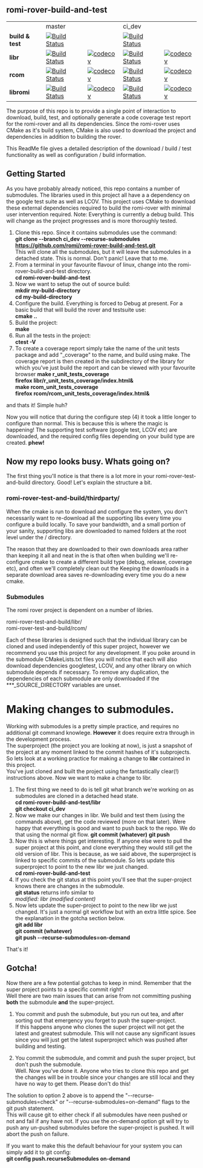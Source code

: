 ## romi-rover-build-and-test
||||||
|:---|:---|:---|:---|:---|
| |master| |ci_dev||
|**build & test**|[![Build Status](https://travis-ci.org/romi/romi-rover-build-and-test.svg?branch=master)](https://travis-ci.org/romi/romi-rover-build-and-test)| |[![Build Status](https://travis-ci.org/romi/romi-rover-build-and-test.svg?branch=master)](https://travis-ci.org/romi/romi-rover-build-and-test)| | 
|**libr**|[![Build Status](https://travis-ci.org/romi/libr.svg?branch=master)](https://travis-ci.org/romi/libr)|[![codecov](https://codecov.io/gh/romi/libr/branch/master/graph/badge.svg)](https://codecov.io/gh/romi/libr)|[![Build Status](https://travis-ci.org/romi/libr.svg?branch=ci_dev)](https://travis-ci.org/romi/libr)|[![codecov](https://codecov.io/gh/romi/libr/branch/ci_dev/graph/badge.svg)](https://codecov.io/gh/romi/libr) 
|**rcom**|[![Build Status](https://travis-ci.org/romi/rcom.svg?branch=master)](https://travis-ci.org/romi/rcom)|[![codecov](https://codecov.io/gh/romi/rcom/branch/master/graph/badge.svg)](https://codecov.io/gh/romi/rcom) |[![Build Status](https://travis-ci.org/romi/rcom.svg?branch=ci_dev)](https://travis-ci.org/romi/rcom)|[![codecov](https://codecov.io/gh/romi/rcom/branch/ci_dev/graph/badge.svg)](https://codecov.io/gh/romi/rcom)  
|**libromi**|[![Build Status](https://travis-ci.org/romi/libromi.svg?branch=master)](https://travis-ci.org/romi/libromi)|[![codecov](https://codecov.io/gh/romi/libromi/branch/master/graph/badge.svg)](https://codecov.io/gh/romi/libromi)|[![Build Status](https://travis-ci.org/romi/libromi.svg?branch=ci_dev)](https://travis-ci.org/romi/libromi)|[![codecov](https://codecov.io/gh/romi/libromi/branch/ci_dev/graph/badge.svg)](https://codecov.io/gh/romi/libromi) 

The purpose of this repo is to provide a single point of interaction to download, build, test, and optionally generate a code coverage test report for the romi-rover and all its dependencies.
Since the romi-rover uses CMake as it's build system, CMake is also used to download the project and dependencies in addition to building the rover.

This ReadMe file gives a detailed description of the download / build / test functionality as well as configuration / build information.

## Getting Started
As you have probably already noticed, this repo contains a number of submodules. The libraries used in this project all have a a dependency on the google test suite
as well as LCOV.
This project uses CMake to download these external dependencies required to build the romi-rover with minimal user intervention required.
Note: Everything is currently a debug build. This will change as the project progresses and is more thoroughly tested.

1) Clone this repo. Since it contains submodules use the command:   
**git clone --branch ci_dev --recurse-submodules https://github.com/romi/romi-rover-build-and-test.git**  
This will clone all the submodules, but it will leave the submodules in a detached state. This is normal. Don't panic! Leave that to me.
2) From a terminal in your favourite flavour of linux, change into the romi-rover-build-and-test directory.  
**cd romi-rover-build-and-test** 
3) Now we want to setup the out of source build:  
**mkdir my-build-directory**  
**cd my-build-directory**  
4) Configure the build. Everything is forced to Debug at present. For a basic build that will build the rover and testsuite use:  
**cmake ..**  
5) Build the project:  
**make**
6) Run all the tests in the project:  
**ctest -V**
7) To create a coverage report simply take the name of the unit tests package and add "_coverage" to the name, and build using make.
The coverage report is then created in the subdirectory of the library for which you've just build the report and can be viewed with your favourite browser
**make r_unit_tests_coverage**  
**firefox libr/r_unit_tests_coverage/index.html&**  
**make rcom_unit_tests_coverage**  
**firefox rcom/rcom_unit_tests_coverage/index.html&**  

and thats it! Simple huh?

Now you will notice that during the configure step (4) it took a little longer to configure than normal. This is because this is where the magic is happening! 
The supporting test software (google test, LCOV etc) are downloaded, and the required config files depending on your build type are created. **phew!**

## Now my repo looks busy. Whats going on?
The first thing you'll notice is that there is a lot more in your romi-rover-test-and-build directory. Good!
Let's explain the structure a bit.

### romi-rover-test-and-build/thirdparty/
When the cmake is run to download and configure the system, you don't necessarily want to re-download all the supporting 
libs every time you configure a build locally. To save your bandwidth, and a small portion of your sanity, 
supporting libs are downloaded to named folders at the root level under the <thirdparty>/ directory. 

The reason that they are downloaded to their own downloads area rather than keeping it all and neat in the <build-directory> 
is that often when building we'll re-configure cmake to create a different build type (debug, release, coverage etc), and often we'll completely clean out the <build-directory> 
Keeping the downloads in a separate download area saves re-downloading every time you do a new cmake.

### Submodules
The romi rover project is dependent on a number of libries.  

romi-rover-test-and-build/libr/  
romi-rover-test-and-build/rcom/

Each of these libraries is designed such that the individual library can be cloned and used independently of this super project,
however we recommend you use this project for any development. If you poke around in the submodule CMakeLists.txt files
you will notice that each will also download dependencies googletest, LCOV, and any other library on which submodule depends if necessary.
To remove any duplication, the dependencies of each submodule are only downloaded if the ***_SOURCE_DIRECTORY variables are unset.

# Making changes to submodules.
Working with submodules is a pretty simple practice, and requires no additional git command knowlege. **However** it does require extra through in the development process.  
The superproject (the project you are looking at now), is just a snapshot of the project at any moment linked to the commit hashes of it's subprojects.  
So lets look at a working practice for making a change to **libr** contained in this project.  
You've just cloned and built the project using the fantastically clear(!) instructions above. Now we want to make a change to libr.
1) The first thing we need to do is tell git what branch we're working on as submodules are cloned in a detached head state.  
**cd romi-rover-build-and-test/libr**  
**git checkout ci_dev**
2) Now we make our changes in libr. We build and test them (using the commands above), get the code reviewed (more on that later). 
Were happy that everything is good and want to push back to the repo. We do that using the normal git flow.
**git commit (whatever)**
**git push**
3) Now this is where things get interesting. If anyone else were to pull the super project at this point, and clone everything they would still get the old version of libr.
This is because, as we said above, the superproject is linked to specific commits of the submodule. So lets update this superproject to point to the 
new libr we just changed.  
**cd romi-rover-build-and-test**
4) If you check the git status at this point you'll see that the super-project knows there are changes in the submodule.  
**git status** returns info similar to  
	*modified:   libr (modified content)*  
5) Now lets update the super-project to point to the new libr we just changed. It's just a normal git workflow but with an extra little spice. 
See the explanation in the gotcha section below.  
**git add libr**  
**git commit (whatever)**    
**git push --recurse-submodules=on-demand**  

That's it!

## Gotcha!
Now there are a few potential gotchas to keep in mind. Remember that the super project points to a specific commit right?  
Well there are two main issues that can arise from not committing pushing **both** the submodule **and** the super-project.

1) You commit and push the submodule, but you run out tea, and after sorting out that emergency you forget to push the super-project.  
If this happens anyone who clones the super project will not get the latest and greatest submodule. 
This will not cause any significant issues since you will just get the latest superproject which was pushed after building and testing.  

2) You commit the submodule, and commit and push the super project, but don't push the submodule.  
Well. Now you've done it. Anyone who tries to clone this repo and get the changes will be in trouble since your changes are still
local and they have no way to get them. Please don't do this!

The solution to option 2 above is to append the "--recurse-submodules=check" or "--recurse-submodules=on-demand" flags to the git push statement.  
This will cause git to either check if all submodules have neen pushed or not and fail if any have not. 
If you use the on-demand option git will try to push any un-pushed submodules before the super-project is pushed. It will abort the push on failure.  
  
If you want to make this the default behaviour for your system you can simply add it to git config:  
    **git config push.recurseSubmodules on-demand**
 


